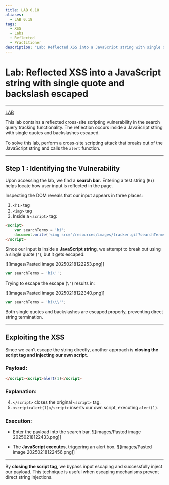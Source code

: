 ```yaml
---
title: LAB 0.18
aliases:
  - LAB 0.18
tags:
  - XSS
  - Labs
  - Reflected
  - Practitioner
description: "Lab: Reflected XSS into a JavaScript string with single quote and backslash escaped"
---
```

# Lab: Reflected XSS into a JavaScript string with single quote and backslash escaped
---
[LAB](https://portswigger.net/web-security/cross-site-scripting/contexts/lab-javascript-string-single-quote-backslash-escaped)

This lab contains a reflected cross-site scripting vulnerability in the search query tracking functionality. The reflection occurs inside a JavaScript string with single quotes and backslashes escaped.

To solve this lab, perform a cross-site scripting attack that breaks out of the JavaScript string and calls the `alert` function.

---
## Step 1 : Identifying the Vulnerability

Upon accessing the lab, we find a **search bar**. Entering a test string (`Hi`) helps locate how user input is reflected in the page.

Inspecting the DOM reveals that our input appears in three places:

1. `<h1>` tag
2. `<img>` tag
3. Inside a `<script>` tag:

```html
<script>
    var searchTerms = 'hi';
    document.write('<img src="/resources/images/tracker.gif?searchTerms='+encodeURIComponent(searchTerms)+'">');
</script>
```

Since our input is inside a **JavaScript string**, we attempt to break out using a single quote (`'`), but it gets escaped:

![[images/Pasted image 20250218122253.png]]
```js
var searchTerms = 'hi\'';
```

Trying to escape the escape (`\'`) results in:

![[images/Pasted image 20250218122340.png]]
```js
var searchTerms = 'hi\\\'';
```

Both single quotes and backslashes are escaped properly, preventing direct string termination.

---

## Exploiting the XSS

Since we can’t escape the string directly, another approach is **closing the script tag and injecting our own script**.

### Payload:

```html
</script><script>alert(1)</script>
```

### Explanation:

4. `</script>` closes the original `<script>` tag.
5. `<script>alert(1)</script>` inserts our own script, executing `alert(1)`.

### Execution:

- Enter the payload into the search bar.
![[images/Pasted image 20250218122433.png]]

- The **JavaScript executes**, triggering an alert box.
![[images/Pasted image 20250218122456.png]]

---
By **closing the script tag**, we bypass input escaping and successfully inject our payload. This technique is useful when escaping mechanisms prevent direct string injections.
